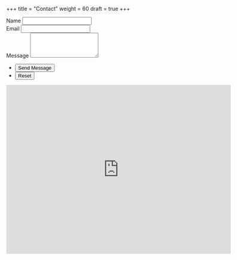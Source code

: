 +++
title = "Contact"
weight = 60
draft = true
+++

<form method="post" action="#">
	<div class="field half first">
		<label for="name">Name</label>
		<input type="text" name="name" id="name" />
	</div>
	<div class="field half">
		<label for="email">Email</label>
		<input type="text" name="email" id="email" />
	</div>
	<div class="field">
		<label for="message">Message</label>
		<textarea name="message" id="message" rows="4"></textarea>
	</div>
	<ul class="actions">
		<li><input type="submit" value="Send Message" class="special" /></li>
		<li><input type="reset" value="Reset" /></li>
	</ul>
</form>

<iframe src="https://www.google.com/maps/embed?pb=!1m18!1m12!1m3!1d272.52306160730626!2d-0.11761076745669095!3d51.51479076993818!2m3!1f0!2f0!3f0!3m2!1i1024!2i768!4f13.1!3m3!1m2!1s0x487604b555fc840d%3A0x4d9b1e9ee55ec642!2sSaw+Swee+Hock+Centre!5e0!3m2!1sen!2suk!4v1514493398938" width="600" height="450" frameborder="0" style="border:0" allowfullscreen></iframe>